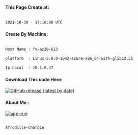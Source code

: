 
   
#### This Page Create at:

```bash

2021-10-30 - 17:16:00 UTC

```

#### Create By Machine:

```bash

Host Name : fv-az28-613

platform  : Linux-5.8.0-1042-azure-x86_64-with-glibc2.31

Ip Local  : 10.1.0.47

```
#### Download This code Here:

[![GitHub release (latest by date)](https://img.shields.io/github/v/release/Afrodille-Charpie/App-Run-1?style=for-the-badge&label=Download)](https://github.com/Afrodille-Charpie/App-Run-1/releases) 

</p> 

#### About Me :

[![app-run](https://github.com/Afrodille-Charpie/App-Run-1/actions/workflows/app-run.yml/badge.svg)](https://github.com/Afrodille-Charpie/App-Run-1/actions/workflows/app-run.yml)

```bash

Afrodille-Charpie

```

